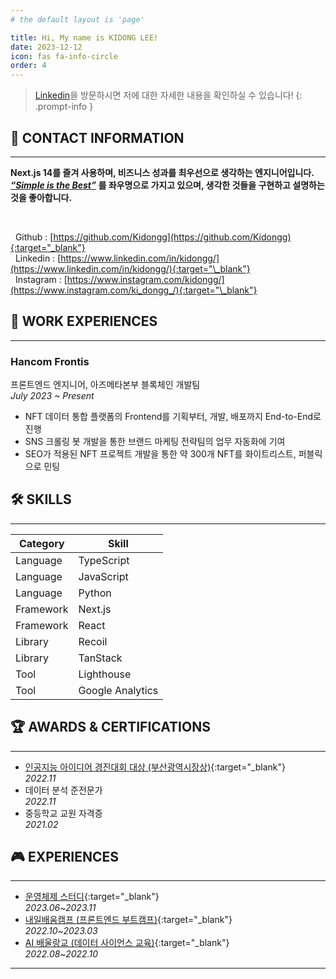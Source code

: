 ```yaml
---
# the default layout is 'page'

title: Hi, My name is KIDONG LEE!
date: 2023-12-12
icon: fas fa-info-circle
order: 4
---
```


> [Linkedin](https://www.linkedin.com/in/kidongg/)을 방문하시면 저에 대한 자세한 내용을 확인하실 수 있습니다!
{: .prompt-info }

## 📱 CONTACT INFORMATION

---

__Next.js 14를 즐겨 사용하며, 비즈니스 성과를 최우선으로 생각하는 엔지니어입니다.__ <br />
__*<u>“Simple is the Best”</u>* 를 좌우명으로 가지고 있으며, 생각한 것들을 구현하고 설명하는 것을 좋아합니다.__

<br />

&nbsp; Github : [https://github.com/Kidongg](https://github.com/Kidongg){:target="_blank"} <br/>
&nbsp; Linkedin : [https://www.linkedin.com/in/kidongg/](https://www.linkedin.com/in/kidongg/){:target="\_blank"} <br/>
&nbsp; Instagram : [https://www.instagram.com/kidongg/](https://www.instagram.com/ki_dongg_/){:target="\_blank"} <br/>

## 🏢 WORK EXPERIENCES

---

### Hancom Frontis

프론트엔드 엔지니어, 아즈메타본부 블록체인 개발팀 <br/>
_July 2023 ~ Present_ <br/>

- NFT 데이터 통합 플랫폼의 Frontend를 기획부터, 개발, 배포까지 End-to-End로 진행
- SNS 크롤링 봇 개발을 통한 브랜드 마케팅 전략팀의 업무 자동화에 기여
- SEO가 적용된 NFT 프로젝트 개발을 통한 약 300개 NFT를 화이트리스트, 퍼블릭으로 민팅

## 🛠️ SKILLS

---

| Category  | Skill            |
| --------- | ---------------- |
| Language  | TypeScript       |
| Language  | JavaScript       |
| Language  | Python           |
| Framework | Next.js          |
| Framework | React            |
| Library   | Recoil           |
| Library   | TanStack         |
| Tool      | Lighthouse       |
| Tool      | Google Analytics |

## 🏆 AWARDS & CERTIFICATIONS

---

- [인공지능 아이디어 경진대회 대상 (부산광역시장상)](https://zigzag-bite-781.notion.site/98f68ba5472f41458d8a19f5ef55a943?pvs=4){:target="\_blank"} <br/> _2022.11_
- 데이터 분석 준전문가 <br/> _2022.11_
- 중등학교 교원 자격증 <br/> _2021.02_

## 🎮 EXPERIENCES

---

- [운영체제 스터디](https://zigzag-bite-781.notion.site/OPERATING-SYSTEM-e1104d5d1fd3467983954c8486ede2e5?pvs=4){:target="\_blank"} <br/> _2023.06~2023.11_
- [내일배움캠프 (프론트엔드 부트캠프)](https://zigzag-bite-781.notion.site/dcac5b173d854b2fa968e58ca21750d2?pvs=4){:target="\_blank"} <br/> _2022.10~2023.03_
- [AI 배울랑교 (데이터 사이언스 교육)](https://zigzag-bite-781.notion.site/AI-cca74839ff834718862fce5a0123eff2?pvs=4){:target="\_blank"} <br/> _2022.08~2022.10_

---
